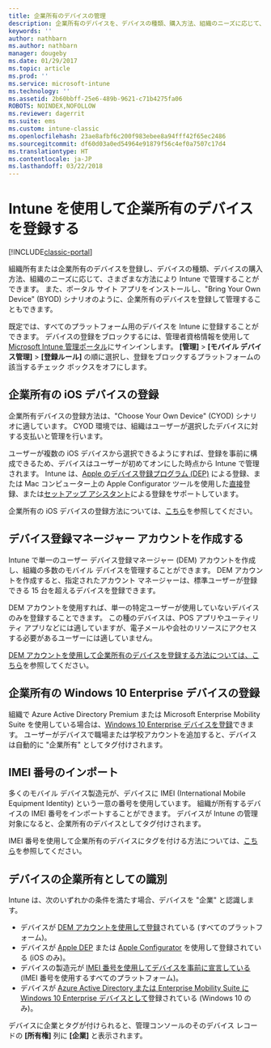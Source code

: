 ```yaml
---
title: 企業所有のデバイスの管理
description: 企業所有のデバイスを、デバイスの種類、購入方法、組織のニーズに応じて、さまざまな方法で登録します。
keywords: ''
author: nathbarn
ms.author: nathbarn
manager: dougeby
ms.date: 01/29/2017
ms.topic: article
ms.prod: ''
ms.service: microsoft-intune
ms.technology: ''
ms.assetid: 2b60bbff-25e6-489b-9621-c71b4275fa06
ROBOTS: NOINDEX,NOFOLLOW
ms.reviewer: dagerrit
ms.suite: ems
ms.custom: intune-classic
ms.openlocfilehash: 23ae8afbf6c200f983ebee8a94fff42f65ec2486
ms.sourcegitcommit: df60d03a0ed54964e91879f56c4ef0a7507c17d4
ms.translationtype: HT
ms.contentlocale: ja-JP
ms.lasthandoff: 03/22/2018
---
```

# <a name="enroll-corporate-owned-devices-by-using-intune"></a>Intune を使用して企業所有のデバイスを登録する

[!INCLUDE[classic-portal](../includes/classic-portal.md)]

組織所有または企業所有のデバイスを登録し、デバイスの種類、デバイスの購入方法、組織のニーズに応じて、さまざまな方法により Intune で管理することができます。 また、ポータル サイト アプリをインストールし、"Bring Your Own Device" (BYOD) シナリオのように、企業所有のデバイスを登録して管理することもできます。

既定では、すべてのプラットフォーム用のデバイスを Intune に登録することができます。 デバイスの登録をブロックするには、管理者資格情報を使用して [Microsoft Intune 管理ポータル](https://manage.microsoft.com)にサインインします。 **[管理]** > **[モバイル デバイス管理]** > **[登録ルール]** の順に選択し、登録をブロックするプラットフォームの該当するチェック ボックスをオフにします。

## <a name="enroll-corporate-owned-ios-devices"></a>企業所有の iOS デバイスの登録

企業所有デバイスの登録方法は、"Choose Your Own Device" (CYOD) シナリオに適しています。 CYOD 環境では、組織はユーザーが選択したデバイスに対する支払いと管理を行います。

ユーザーが複数の iOS デバイスから選択できるようにすれば、登録を事前に構成できるため、デバイスはユーザーが初めてオンにした時点から Intune で管理されます。 Intune は、[Apple のデバイス登録プログラム (DEP)](ios-device-enrollment-program-in-microsoft-intune.md) による登録、または Mac コンピューター上の Apple Configurator ツールを使用した[直接](ios-direct-enrollment-in-microsoft-intune.md)登録、または[セットアップ アシスタント](ios-setup-assistant-enrollment-in-microsoft-intune.md)による登録をサポートしています。

企業所有の iOS デバイスの登録方法については、[こちら](enroll-corporate-owned-ios-devices-in-microsoft-intune.md)を参照してください。

## <a name="create-a-device-enrollment-manager-account"></a>デバイス登録マネージャー アカウントを作成する

Intune で単一のユーザー デバイス登録マネージャー (DEM) アカウントを作成し、組織の多数のモバイル デバイスを管理することができます。 DEM アカウントを作成すると、指定されたアカウント マネージャーは、標準ユーザーが登録できる 15 台を超えるデバイスを登録できます。

DEM アカウントを使用すれば、単一の特定ユーザーが使用していないデバイスのみを登録することできます。 この種のデバイスは、POS アプリやユーティリティ アプリなどには適していますが、電子メールや会社のリソースにアクセスする必要があるユーザーには適していません。

[DEM アカウントを使用して企業所有のデバイスを登録する方法については、こちら](enroll-corporate-owned-devices-with-the-device-enrollment-manager-in-microsoft-intune.md)を参照してください。

## <a name="enroll-corporate-owned-windows-10-enterprise-devices"></a>企業所有の Windows 10 Enterprise デバイスの登録

組織で Azure Active Directory Premium または Microsoft Enterprise Mobility Suite を使用している場合は、[Windows 10 Enterprise デバイスを登録](https://docs.microsoft.com/active-directory/active-directory-azureadjoin-windows10-devices-overview)できます。 ユーザーがデバイスで職場または学校アカウントを追加すると、デバイスは自動的に "企業所有" としてタグ付けされます。

## <a name="import-imei-numbers"></a>IMEI 番号のインポート

多くのモバイル デバイス製造元が、デバイスに IMEI (International Mobile Equipment Identity) という一意の番号を使用しています。 組織が所有するデバイスの IMEI 番号をインポートすることができます。 デバイスが Intune の管理対象になると、企業所有のデバイスとしてタグ付けされます。

IMEI 番号を使用して企業所有のデバイスにタグを付ける方法については、[こちら](specify-corporate-owned-devices-with-international-mobile-equipment-identity-imei-numbers.md)を参照してください。

## <a name="identify-a-device-as-corporate-owned"></a>デバイスの企業所有としての識別

Intune は、次のいずれかの条件を満たす場合、デバイスを "企業" と認識します。

 - デバイスが [DEM アカウントを使用して登録](enroll-corporate-owned-devices-with-the-device-enrollment-manager-in-microsoft-intune.md)されている (すべてのプラットフォーム)。
 - デバイスが [Apple DEP](ios-device-enrollment-program-in-microsoft-intune.md) または [Apple Configurator](ios-setup-assistant-enrollment-in-microsoft-intune.md) を使用して登録されている (iOS のみ)。
 - デバイスの製造元が [IMEI 番号を使用してデバイスを事前に宣言している](specify-corporate-owned-devices-with-international-mobile-equipment-identity-imei-numbers.md) (IMEI 番号を使用するすべてのプラットフォーム)。
 - デバイスが [Azure Active Directory または Enterprise Mobility Suite に Windows 10 Enterprise デバイスとして](https://docs.microsoft.com/active-directory/active-directory-azureadjoin-windows10-devices-overview)登録されている (Windows 10 のみ)。

デバイスに企業とタグが付けられると、管理コンソールのそのデバイス レコードの **[所有権]** 列に **[企業]** と表示されます。 
